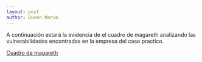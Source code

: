 ```yaml
---
layout: post
author: Duvan Marin
---
```


A continuación estará la evidencia de el cuadro de magareth analizando las vulnerabilidades encontradas en la empresa del caso practico.


[Cuadro de magareth](https://campusuccedu-my.sharepoint.com/:x:/g/personal/duvan_marinc_campusucc_edu_co/EckM9jrF3GRDsgT8sbGl4hsB1fuu6smCkbqLV5N0flj8eQ?e=MKNXKB)

